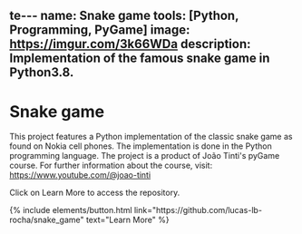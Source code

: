 te---
name: Snake game
tools: [Python, Programming, PyGame]
image: https://imgur.com/3k66WDa
description: Implementation of the famous snake game in Python3.8.
---

# Snake game

This project features a Python implementation of the classic snake game as found on Nokia cell phones. 
The implementation is done in the Python programming language. 
The project is a product of João Tinti's pyGame course. For further information about the course, visit: https://www.youtube.com/@joao-tinti

Click on Learn More to access the repository.

<p class="text-center">
{% include elements/button.html link="https://github.com/lucas-lb-rocha/snake_game" text="Learn More" %}
</p>

